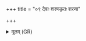 +++
title = "०९ देवाः शरणकृतः शरणा"

+++
<details><summary>मूलम् (GR)</summary>

देवाः शरणकृतः शरणा मे भवत  
सर्वाभ्यो दिग्भ्य ईशानेन राज्ञाध्यक्षेण ।  
यशा भूयासं यशसं मा कृणुत  
चारुम् अन्नादं परा द्विषन्तं शृणीत ॥
</details>